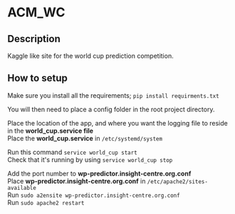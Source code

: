 # ACM_WC

## Description

Kaggle like site for the world cup prediction competition. 

## How to setup

Make sure you install all the requirements; `pip install requirments.txt`

You will then need to place a config folder in the root project directory.

Place the location of the app, and where you want the logging file to reside in the **world_cup.service file**  
Place the **world_cup.service** in `/etc/systemd/system`

Run this command `service world_cup start`  
Check that it's running by using `service world_cup stop`

Add the port number to **wp-predictor.insight-centre.org.conf**  
Place **wp-predictor.insight-centre.org.conf** in `/etc/apache2/sites-available`  
Run `sudo a2ensite wp-predictor.insight-centre.org.conf`  
Run `sudo apache2 restart`
